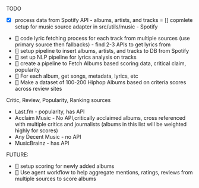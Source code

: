 TODO
- [x] process data from Spotify API - albums, artists, and tracks
= [] copmlete setup for music source adapter in src/utils/music - Spotify
- [] code lyric fetching process for each track from multiple sources (use primary source then fallbacks) - find 2-3 APIs to get lyrics from
- [] setup pipeline to insert albums, artists, and tracks to DB from Spotify
- [] set up NLP pipeline for lyrics analysis on tracks
- [] create a pipeline to Fetch Albums based scoring data, critical claim, popularity
- [] For each album, get songs, metadata, lyrics, etc
- [] Make a dataset of 100-200 Hiphop Albums based on criteria scores across review sites

Critic, Review, Popularity, Ranking sources
- Last.fm - popularity, has API
- Acclaim Music - No API,critically acclaimed albums, cross referenced with multiple critics and journalists (albums in this list will be weighted highly for scores)
- Any Decent Music - no API
- MusicBrainz - has API

FUTURE:
- [] setup scoring for newly added albums
- [] Use agent workflow to help aggregate mentions, ratings, reviews from multiple sources to score albums

